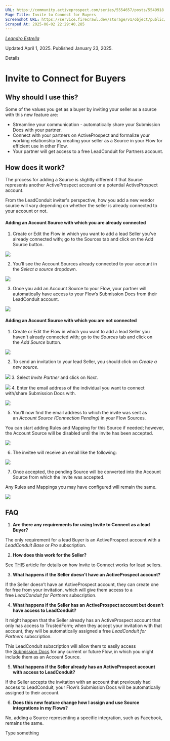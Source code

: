 ```yaml
---
URL: https://community.activeprospect.com/series/5554657/posts/5549918
Page Title: Invite to Connect for Buyers
Screenshot URL: https://service.firecrawl.dev/storage/v1/object/public/media/screenshot-bd02d2bd-c120-46fe-8762-53941fac5be9.png
Scraped At: 2025-06-02 22:29:40.285
---
```



[_Leandro Estrella_](https://community.activeprospect.com/memberships/7866389-leandro-estrella)

Updated April 1, 2025. Published January 23, 2025.

Details

# Invite to Connect for Buyers

## Why should I use this?

Some of the values you get as a buyer by inviting your seller as a source with this new feature are:

- Streamline your communication - automatically share your Submission Docs with your partner.
- Connect with your partners on ActiveProspect and formalize your working relationship by creating your seller as a Source in your Flow for efficient use in other Flow.
- Your partner will get access to a free LeadConduit for Partners account.

## How does it work?

The process for adding a Source is slightly different if that Source represents another ActiveProspect account or a potential ActiveProspect account.

From the LeadConduit inviter's perspective, how you add a new vendor source will vary depending on whether the seller is already connected to your account or not.

#### Adding an Account Source with which you are already connected

1. Create or Edit the Flow in which you want to add a lead Seller you’ve already connected with; go to the Sources tab and click on the Add Source button.

![](images/image-1.png)

2. You’ll see the Account Sources already connected to your account in the _Select a source_ dropdown.

![](images/image-2.png)

3. Once you add an Account Source to your Flow, your partner will automatically have access to your Flow’s Submission Docs from their LeadConduit account.

![](images/image-3.png)
#### Adding an Account Source with which you are not connected

1. Create or Edit the Flow in which you want to add a lead Seller you haven't already connected with; go to the _Sources_ tab and click on the _Add Source_ button.

![](images/image-4.png)

2. To send an invitation to your lead Seller, you should click on _Create a new source_.

_![](images/image-5.png)_
3. Select _Invite Partner_ and click on _Next_.

_![](images/image-6.png)_
4. Enter the email address of the individual you want to connect with/share Submission Docs with.

![](images/image-7.png)

5. You’ll now find the email address to which the invite was sent as an _Account Source (Connection Pending)_ in your Flow Sources.

You can start adding Rules and Mapping for this Source if needed; however, the Account Source will be disabled until the invite has been accepted.

![](images/image-8.png)

6. The invitee will receive an email like the following:

![](images/image-9.png)

7. Once accepted, the pending Source will be converted into the Account Source from which the invite was accepted.

Any Rules and Mappings you may have configured will remain the same.

![](images/image-10.png)
## FAQ

1. **Are there any requirements for using Invite to Connect as a lead Buyer?**

The only requirement for a lead Buyer is an ActiveProspect account with a _LeadConduit Base_ or _Pro_ subscription.

2. **How does this work for the Seller?**

See [THIS](https://community.activeprospect.com/series/5554657/posts/5554684) article for details on how Invite to Connect works for lead sellers.

3. **What happens if the Seller doesn’t have an ActiveProspect account?**

If the Seller doesn’t have an ActiveProspect account, they can create one for free from your invitation, which will give them access to a free _LeadConduit for Partners_ subscription.

4. **What happens if the Seller has an ActiveProspect account but doesn’t have access to LeadConduit?**

It might happen that the Seller already has an ActiveProspect account that only has access to TrustedForm; when they accept your invitation with that account, they will be automatically assigned a free _LeadConduit for Partners_ subscription.

This LeadConduit subscription will allow them to easily access the [Submission Docs](https://app.leadconduit.com/submissiondocs) for any current or future Flow, in which you might include them as an Account Source.

5. **What happens if the Seller already has an ActiveProspect account with access to LeadConduit?**

If the Seller accepts the invitation with an account that previously had access to LeadConduit, your Flow’s Submission Docs will be automatically assigned to their account.

6. **Does this new feature change how I assign and use Source integrations in my Flows?**

No, adding a Source representing a specific integration, such as Facebook, remains the same.

Type something
